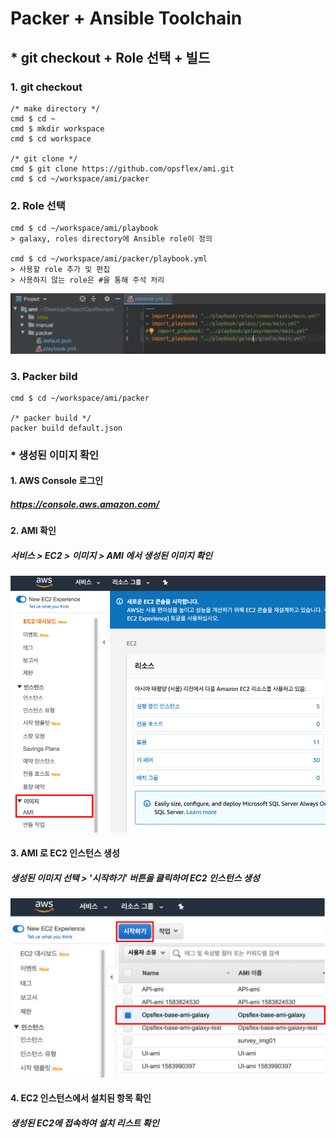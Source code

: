 # Packer + Ansible Toolchain

## * git checkout + Role 선택 + 빌드
### 1. git checkout
    /* make directory */
    cmd $ cd ~
    cmd $ mkdir workspace
    cmd $ cd workspace
    
    /* git clone */
    cmd $ git clone https://github.com/opsflex/ami.git
    cmd $ cd ~/workspace/ami/packer

### 2. Role 선택
    cmd $ cd ~/workspace/ami/playbook
    > galaxy, roles directory에 Ansible role이 정의
    
    cmd $ cd ~/workspace/ami/packer/playbook.yml
    > 사용할 role 추가 및 편집
    > 사용하지 않는 role은 #을 통해 주석 처리
![screen](manual/images/aws_ami_3.png)
    
### 3. Packer bild
    cmd $ cd ~/workspace/ami/packer
    
    /* packer build */
    packer build default.json
    
    
### * 생성된 이미지 확인
#### 1. AWS Console 로그인
##### https://console.aws.amazon.com/   

#### 2. AMI 확인
##### 서비스 > EC2 > 이미지 > AMI 에서 생성된 이미지 확인   
![screen](manual/images/aws_ami_1.png)

#### 3. AMI 로 EC2 인스턴스 생성
##### 생성된 이미지 선택 > '시작하기' 버튼을 클릭하여 EC2 인스턴스 생성   
![screen](manual/images/aws_ami_2.png)

#### 4. EC2 인스턴스에서 설치된 항목 확인
##### 생성된 EC2에 접속하여 설치 리스트 확인   
